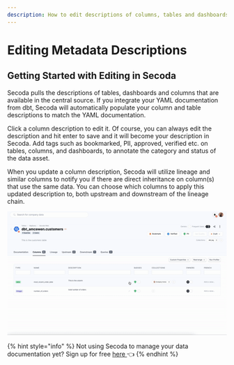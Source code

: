 ```yaml
---
description: How to edit descriptions of columns, tables and dashboards
---
```


# Editing Metadata Descriptions

## **Getting Started with Editing in Secoda** <a href="#h_3a4bfd6458" id="h_3a4bfd6458"></a>

Secoda pulls the descriptions of tables, dashboards and columns that are available in the central source. If you integrate your YAML documentation from dbt, Secoda will automatically populate your column and table descriptions to match the YAML documentation.&#x20;

Click a column description to edit it. Of course, you can always edit the description and hit enter to save and it will become your description in Secoda. Add tags such as bookmarked, PII, approved, verified etc. on tables, columns, and dashboards, to annotate the category and status of the data asset.

When you update a column description, Secoda will utilize lineage and similar columns to notify you if there are direct inheritance on column(s) that use the same data. You can choose which columns to apply this updated description to, both upstream and downstream of the lineage chain.&#x20;

![](<../../.gitbook/assets/ezgif.com-gif-maker (7).gif>)

{% hint style="info" %}
Not using Secoda to manage your data documentation yet? Sign up for free [here ](http://app.secoda.co/)👈
{% endhint %}
